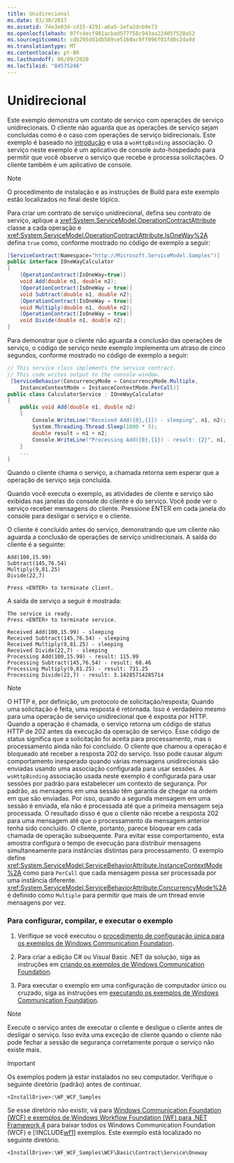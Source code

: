 ```yaml
---
title: Unidirecional
ms.date: 03/30/2017
ms.assetid: 74e3e03d-cd15-4191-a6a5-1efa2dcb9e73
ms.openlocfilehash: 07fc4ecf981acbad577758c943aa22405f528a52
ms.sourcegitcommit: cdb295dd1db589ce5169ac9ff096f01fd0c2da9d
ms.translationtype: MT
ms.contentlocale: pt-BR
ms.lasthandoff: 06/09/2020
ms.locfileid: "84575246"
---
```

# <a name="one-way"></a>Unidirecional
Este exemplo demonstra um contato de serviço com operações de serviço unidirecionais. O cliente não aguarda que as operações de serviço sejam concluídas como é o caso com operações de serviço bidirecionais. Este exemplo é baseado no [introdução](getting-started-sample.md) e usa a `wsHttpBinding` associação. O serviço neste exemplo é um aplicativo de console auto-hospedado para permitir que você observe o serviço que recebe e processa solicitações. O cliente também é um aplicativo de console.  
  
> [!NOTE]
> O procedimento de instalação e as instruções de Build para este exemplo estão localizados no final deste tópico.  
  
 Para criar um contrato de serviço unidirecional, defina seu contrato de serviço, aplique a <xref:System.ServiceModel.OperationContractAttribute> classe a cada operação e <xref:System.ServiceModel.OperationContractAttribute.IsOneWay%2A> defina `true` como, conforme mostrado no código de exemplo a seguir:  
  
```csharp
[ServiceContract(Namespace="http://Microsoft.ServiceModel.Samples")]  
public interface IOneWayCalculator  
{  
    [OperationContract(IsOneWay=true)]  
    void Add(double n1, double n2);  
    [OperationContract(IsOneWay = true)]  
    void Subtract(double n1, double n2);  
    [OperationContract(IsOneWay = true)]  
    void Multiply(double n1, double n2);  
    [OperationContract(IsOneWay = true)]  
    void Divide(double n1, double n2);  
}  
```  
  
 Para demonstrar que o cliente não aguarda a conclusão das operações de serviço, o código de serviço neste exemplo implementa um atraso de cinco segundos, conforme mostrado no código de exemplo a seguir:  
  
```csharp
// This service class implements the service contract.  
// This code writes output to the console window.  
 [ServiceBehavior(ConcurrencyMode = ConcurrencyMode.Multiple,  
    InstanceContextMode = InstanceContextMode.PerCall)]  
public class CalculatorService : IOneWayCalculator  
{  
    public void Add(double n1, double n2)  
    {  
        Console.WriteLine("Received Add({0},{1}) - sleeping", n1, n2);  
        System.Threading.Thread.Sleep(1000 * 5);  
        double result = n1 + n2;  
        Console.WriteLine("Processing Add({0},{1}) - result: {2}", n1, n2, result);  
    }  
    ...  
}  
```  
  
 Quando o cliente chama o serviço, a chamada retorna sem esperar que a operação de serviço seja concluída.  
  
 Quando você executa o exemplo, as atividades de cliente e serviço são exibidas nas janelas do console do cliente e do serviço. Você pode ver o serviço receber mensagens do cliente. Pressione ENTER em cada janela do console para desligar o serviço e o cliente.  
  
 O cliente é concluído antes do serviço, demonstrando que um cliente não aguarda a conclusão de operações de serviço unidirecionais. A saída do cliente é a seguinte:  
  
```console  
Add(100,15.99)  
Subtract(145,76.54)  
Multiply(9,81.25)  
Divide(22,7)  
  
Press <ENTER> to terminate client.  
```  
  
 A saída de serviço a seguir é mostrada:  
  
```console  
The service is ready.  
Press <ENTER> to terminate service.  
  
Received Add(100,15.99) - sleeping  
Received Subtract(145,76.54) - sleeping  
Received Multiply(9,81.25) - sleeping  
Received Divide(22,7) - sleeping  
Processing Add(100,15.99) - result: 115.99  
Processing Subtract(145,76.54) - result: 68.46  
Processing Multiply(9,81.25) - result: 731.25  
Processing Divide(22,7) - result: 3.14285714285714  
```  
  
> [!NOTE]
> O HTTP é, por definição, um protocolo de solicitação/resposta; Quando uma solicitação é feita, uma resposta é retornada. Isso é verdadeiro mesmo para uma operação de serviço unidirecional que é exposta por HTTP. Quando a operação é chamada, o serviço retorna um código de status HTTP de 202 antes da execução da operação de serviço. Esse código de status significa que a solicitação foi aceita para processamento, mas o processamento ainda não foi concluído. O cliente que chamou a operação é bloqueado até receber a resposta 202 do serviço. Isso pode causar algum comportamento inesperado quando várias mensagens unidirecionais são enviadas usando uma associação configurada para usar sessões. A `wsHttpBinding` associação usada neste exemplo é configurada para usar sessões por padrão para estabelecer um contexto de segurança. Por padrão, as mensagens em uma sessão têm garantia de chegar na ordem em que são enviadas. Por isso, quando a segunda mensagem em uma sessão é enviada, ela não é processada até que a primeira mensagem seja processada. O resultado disso é que o cliente não recebe a resposta 202 para uma mensagem até que o processamento da mensagem anterior tenha sido concluído. O cliente, portanto, parece bloquear em cada chamada de operação subsequente. Para evitar esse comportamento, esta amostra configura o tempo de execução para distribuir mensagens simultaneamente para instâncias distintas para processamento. O exemplo define <xref:System.ServiceModel.ServiceBehaviorAttribute.InstanceContextMode%2A> como para `PerCall` que cada mensagem possa ser processada por uma instância diferente. <xref:System.ServiceModel.ServiceBehaviorAttribute.ConcurrencyMode%2A>é definido como `Multiple` para permitir que mais de um thread envie mensagens por vez.  
  
### <a name="to-set-up-build-and-run-the-sample"></a>Para configurar, compilar, e executar o exemplo  
  
1. Verifique se você executou o [procedimento de configuração única para os exemplos de Windows Communication Foundation](one-time-setup-procedure-for-the-wcf-samples.md).  
  
2. Para criar a edição C# ou Visual Basic .NET da solução, siga as instruções em [criando os exemplos de Windows Communication Foundation](building-the-samples.md).  
  
3. Para executar o exemplo em uma configuração de computador único ou cruzado, siga as instruções em [executando os exemplos de Windows Communication Foundation](running-the-samples.md).  
  
> [!NOTE]
> Execute o serviço antes de executar o cliente e desligue o cliente antes de desligar o serviço. Isso evita uma exceção de cliente quando o cliente não pode fechar a sessão de segurança corretamente porque o serviço não existe mais.  
  
> [!IMPORTANT]
> Os exemplos podem já estar instalados no seu computador. Verifique o seguinte diretório (padrão) antes de continuar.  
>
> `<InstallDrive>:\WF_WCF_Samples`  
>
> Se esse diretório não existir, vá para [Windows Communication Foundation (WCF) e exemplos de Windows Workflow Foundation (WF) para .NET Framework 4](https://www.microsoft.com/download/details.aspx?id=21459) para baixar todos os Windows Communication Foundation (WCF) e [!INCLUDE[wf1](../../../../includes/wf1-md.md)] exemplos. Este exemplo está localizado no seguinte diretório.  
>
> `<InstallDrive>:\WF_WCF_Samples\WCF\Basic\Contract\Service\Oneway`  
